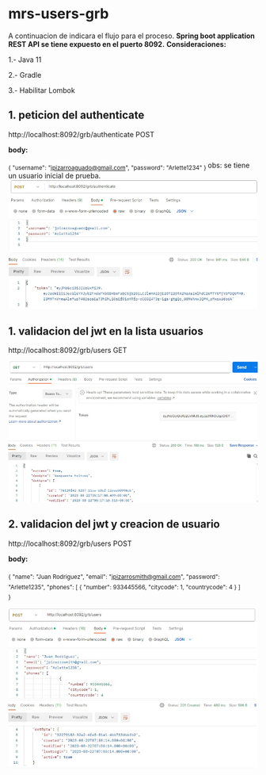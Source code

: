 # mrs-users-grb
A continuacion de indicara el flujo para el proceso.
**Spring boot application  REST API  se tiene expuesto en el puerto 8092.**
**Consideraciones:**

1.- Java 11

2.- Gradle

3.- Habilitar Lombok

## 1. peticion del authenticate 
http://localhost:8092/grb/authenticate POST

**body:**

<sub>{
"username": "jpizarroaguado@gmail.com",
"password": "Arlette1234"
}
</sub>
 obs: se tiene un usuario inicial de prueba.
 ![Diagram](./src/main/resources/user_paso1.jpg "Diagram")

## 1. validacion del jwt en la lista usuarios 
http://localhost:8092/grb/users  GET

 ![Diagram](./src/main/resources/user_paso2.jpg "Diagram")
## 2. validacion del jwt y creacion de  usuario 
http://localhost:8092/grb/users POST

**body:**

<sub>{
"name": "Juan Rodriguez",
"email": "jpizarrosmith@gmail.com",
"password": "Arlette1235",
"phones": [
               {
                    "number": 933445566,
                    "citycode": 1,
                    "countrycode": 4
                }
           ]        
}
</sub>

 ![Diagram](./src/main/resources/user_paso3.jpg "Diagram")
